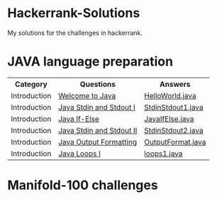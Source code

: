 # Hackerrank-Solutions
My solutions for the challenges in hackerrank.

# JAVA language preparation

<table>
  <th>Category</th>
  <th>Questions</th>
  <th>Answers</th>
  <tr>
    <td>Introduction</td>
    <td><a href="https://www.hackerrank.com/challenges/welcome-to-java/problem">Welcome to Java</a></td>
    <td><a href="Java/HelloWorld.java">HelloWorld.java</a></td>
  </tr>
    <tr>
    <td>Introduction</td>
    <td><a href="https://www.hackerrank.com/challenges/java-stdin-and-stdout-1/problem?isFullScreen=true">Java Stdin and Stdout I</a></td>
    <td><a href="Java/StdinStdout1.java">StdinStdout1.java</a></td>
  </tr>
    <tr>
    <td>Introduction</td>
    <td><a href="https://www.hackerrank.com/challenges/java-if-else/problem?isFullScreen=true">Java If-Else</a></td>
    <td><a href="Java/JavaIfElse.java">JavaIfElse.java</a></td>
  </tr>
      <tr>
    <td>Introduction</td>
    <td><a href="https://www.hackerrank.com/challenges/java-stdin-stdout/problem?isFullScreen=true">Java Stdin and Stdout II</a></td>
    <td><a href="Java/StdinStdout2.java">StdinStdout2.java</a></td>
  </tr>
      <tr>
    <td>Introduction</td>
    <td><a href="https://www.hackerrank.com/challenges/java-output-formatting/problem?isFullScreen=true">Java Output Formatting</a></td>
    <td><a href="Java/OutputFormat.java">OutputFormat.java</a></td>
  </tr>
  <tr>
    <td>Introduction</td>
    <td><a href="https://www.hackerrank.com/challenges/java-loops/problem?isFullScreen=true">Java Loops I</a></td>
    <td><a href="Java/loops1.java">loops1.java</a></td>
  </tr>
</table>



# Manifold-100 challenges
